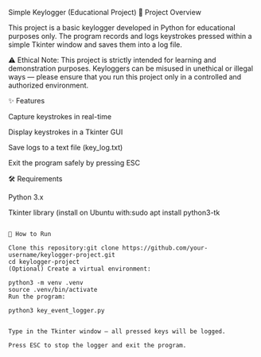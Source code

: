 Simple Keylogger (Educational Project)
📌 Project Overview

This project is a basic keylogger developed in Python for educational purposes only.
The program records and logs keystrokes pressed within a simple Tkinter window and saves them into a log file.

⚠️ Ethical Note:
This project is strictly intended for learning and demonstration purposes. 
Keyloggers can be misused in unethical or illegal ways — please ensure that you run this project only in a controlled and authorized environment.

✨ Features

Capture keystrokes in real-time

Display keystrokes in a Tkinter GUI

Save logs to a text file (key_log.txt)

Exit the program safely by pressing ESC

🛠️ Requirements

Python 3.x

Tkinter library (install on Ubuntu with:sudo apt install python3-tk
```)

🚀 How to Run

Clone this repository:git clone https://github.com/your-username/keylogger-project.git
cd keylogger-project
(Optional) Create a virtual environment:

python3 -m venv .venv
source .venv/bin/activate
Run the program:

python3 key_event_logger.py


Type in the Tkinter window — all pressed keys will be logged.

Press ESC to stop the logger and exit the program.


